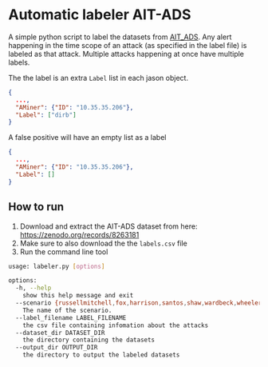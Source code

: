 # Automatic labeler AIT-ADS

A simple python script to label the datasets from [AIT_ADS](https://zenodo.org/records/8263181).
Any alert happening in the time scope of an attack (as specified in the label file) is labeled as that attack.
Multiple attacks happening at once have multiple labels.

The the label is an extra `Label` list in each jason object.
```json
{
  ...,
  "AMiner": {"ID": "10.35.35.206"},
  "Label": ["dirb"]
}
```
A false positive will have an empty list as a label
```json
{
  ...,
  "AMiner": {"ID": "10.35.35.206"},
  "Label": []
}
```

## How to run
1. Download and extract the AIT-ADS dataset from here: https://zenodo.org/records/8263181
2. Make sure to also download the the `labels.csv` file
3. Run the command line tool
```bash
usage: labeler.py [options]

options:
  -h, --help            
    show this help message and exit
  --scenario {russellmitchell,fox,harrison,santos,shaw,wardbeck,wheeler,wilson,all}
    The name of the scenario.
  --label_filename LABEL_FILENAME
    the csv file containing infomation about the attacks
  --dataset_dir DATASET_DIR
    the directory containing the datasets
  --output_dir OUTPUT_DIR
    the directory to output the labeled datasets
```